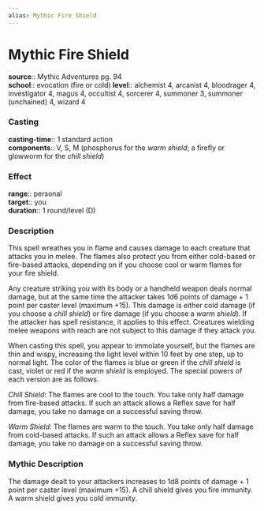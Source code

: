 ```yaml
---
alias: Mythic Fire Shield
---
```


# Mythic Fire Shield

**source**:: Mythic Adventures pg. 94  
**school**:: evocation (fire or cold)
**level**:: alchemist 4, arcanist 4, bloodrager 4, investigator 4, magus 4, occultist 4, sorcerer 4, summoner 3, summoner (unchained) 4, wizard 4

### Casting 

**casting-time**:: 1 standard action  
**components**:: V, S, M (phosphorus for the *warm shield*; a firefly or glowworm for the *chill shield*)

### Effect 

**range**:: personal  
**target**:: you  
**duration**:: 1 round/level (D)

### Description 

This spell wreathes you in flame and causes damage to each creature that attacks you in melee. The flames also protect you from either cold-based or fire-based attacks, depending on if you choose cool or warm flames for your fire shield.  
  
Any creature striking you with its body or a handheld weapon deals normal damage, but at the same time the attacker takes 1d6 points of damage + 1 point per caster level (maximum +15). This damage is either cold damage (if you choose a *chill shield*) or fire damage (if you choose a *warm shield*). If the attacker has spell resistance, it applies to this effect. Creatures wielding melee weapons with reach are not subject to this damage if they attack you.  
  
When casting this spell, you appear to immolate yourself, but the flames are thin and wispy, increasing the light level within 10 feet by one step, up to normal light. The color of the flames is blue or green if the *chill shield* is cast, violet or red if the *warm shield* is employed. The special powers of each version are as follows.  
  
*Chill Shield*: The flames are cool to the touch. You take only half damage from fire-based attacks. If such an attack allows a Reflex save for half damage, you take no damage on a successful saving throw.  
  
*Warm Shield*: The flames are warm to the touch. You take only half damage from cold-based attacks. If such an attack allows a Reflex save for half damage, you take no damage on a successful saving throw.

### Mythic Description

The damage dealt to your attackers increases to 1d8 points of damage + 1 point per caster level (maximum +15). A chill shield gives you fire immunity. A warm shield gives you cold immunity.
